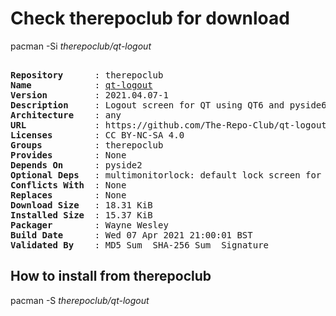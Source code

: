 # Check therepoclub for download

pacman -Si *therepoclub/qt-logout*

<div class="highlight"><pre class="highlight"><text>
<b>Repository</b>      : therepoclub
<b>Name</b>            : <a href="../../x86_64/qt-logout-2021.04.07-1-any.pkg.tar.zst">qt-logout</a>
<b>Version</b>         : 2021.04.07-1
<b>Description</b>     : Logout screen for QT using QT6 and pyside6
<b>Architecture</b>    : any
<b>URL</b>             : https://github.com/The-Repo-Club/qt-logout
<b>Licenses</b>        : CC BY-NC-SA 4.0
<b>Groups</b>          : therepoclub
<b>Provides</b>        : None
<b>Depends On</b>      : pyside2
<b>Optional Deps</b>   : multimonitorlock: default lock screen for qt-logout
<b>Conflicts With</b>  : None
<b>Replaces</b>        : None
<b>Download Size</b>   : 18.31 KiB
<b>Installed Size</b>  : 15.37 KiB
<b>Packager</b>        : Wayne Wesley <wayne6324@gmail.com>
<b>Build Date</b>      : Wed 07 Apr 2021 21:00:01 BST
<b>Validated By</b>    : MD5 Sum  SHA-256 Sum  Signature
</text></pre></div>

## How to install from therepoclub

pacman -S *therepoclub/qt-logout*
